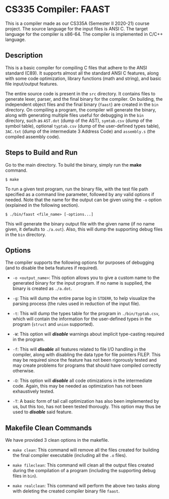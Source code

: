 # CS335 Compiler: FAAST

This is a compiler made as our CS335A (Semester II 2020-21) course project. The source language for the input files is ANSI C. The target language for the compiler is x86-64. The compiler is implemented in C/C++ language.

## Description

This is a basic compiler for compiling C files that adhere to the ANSI standard (C89). It supports almost all the standard ANSI C features, along with some code optimization, library functions (math and string), and basic file input/output features.

The entire source code is present in the `src` directory. It contains files to generate lexer, parser, and the final binary for the compiler. On building, the independent object files and the final binary (`faast`) are created in the `bin` directory. On compiling a program, the compiler will generate the binary, along with generating multiple files useful for debugging in the `bin` directory, such as `AST.dot` (dump of the AST), `symtab.csv` (dump of the symbol table), optional `typtab.csv` (dump of the user-defined types table), `3AC.txt` (dump of the intermediate 3 Address Code) and `assembly.s` (the compiled assembly code).

## Steps to Build and Run

Go to the main directory. To build the binary, simply run the __make__ command.

```console
$ make
```

To run a given test program, run the binary file, with the test file path specified as a command line parameter, followed by any valid options if needed. Note that the name for the output can be given using the `-o` option (explained in the following section).

```
$ ./bin/faast <file_name> [-options...]
```
  This will generate the binary output file with the given name (if no name given, it defaults to `./a.out`). Also, this will dump the supporting debug files in the `bin` directory.

## Options

The compiler supports the following options for purposes of debugging (and to disable the beta features if required).

* `-o <output_name>`: This option allows you to give a custom name to the generated binary for the input program. If no name is supplied, the binary is created as `./a.dot`.

* `-g`: This will dump the entire parse log in `STDERR`, to help visualize the parsing process (the rules used in reduction of the input file).

* `-t`: This will dump the types table for the program in `./bin/typtab.csv`, which will contain the information for the user-defined types in the program (`struct` and `union` supported).

* `-W`: This option will ***disable*** warnings about implicit type-casting required in the program.

* `-f`: This will ***disable*** all features related to file I/O handling in the compiler, along with disabling the data type for file pointers FILEP. This may be required since the feature has not been rigorously tested and may create problems for programs that should have compiled correctly otherwise.

* `-O`: This option will ***disable*** all code otimizations in the intermediate code. Again, this may be needed as optimization has not been exhaustively tested.

* `-T`: A basic form of tail call optimization has also been implemented by us, but this too, has not been tested thorougly. This option may thus be used to ***disable*** said feature.

## Makefile Clean Commands

We have provided 3 clean options in the makefile.
* `make clean`: This command will remove all the files created for building the final compiler executable (including all the `.o` files).

* `make fileclean`: This command will clean all the output files created during the compilation of a program (including the supporting debug files in `bin`).

* `make realclean`: This command will perform the above two tasks along with deleting the created compiler binary file `faast`.
